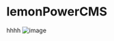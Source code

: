 # lemonPowerCMS
hhhh
![image](https://user-images.githubusercontent.com/76240710/162731187-436272fd-b0de-46de-8afd-4c7a40363b29.png)
